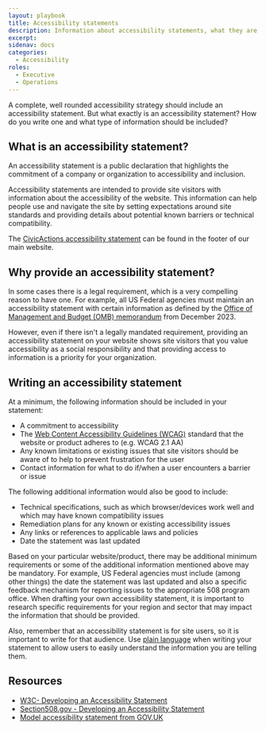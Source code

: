 ```yaml
---
layout: playbook
title: Accessibility statements
description: Information about accessibility statements, what they are, why a website should have one and what type of information should be included.
excerpt: 
sidenav: docs
categories:
  - Accessibility
roles:
  - Executive
  - Operations
---
```


A complete, well rounded accessibility strategy should include an accessibility statement. But what exactly is an accessibility statement? How do you write one and what type of information should be included?

## What is an accessibility statement?

An accessibility statement is a public declaration that highlights the commitment of a company or organization to accessibility and inclusion. 

Accessibility statements are intended to provide site visitors with information about the accessibility of the website. This information can help people use and navigate the site by setting expectations around site standards and providing details about potential known barriers or technical compatibility.

The [CivicActions accessibility statement](https://civicactions.com/accessibility-statement/) can be found in the footer of our main website. 

## Why provide an accessibility statement?

In some cases there is a legal requirement, which is a very compelling reason to have one. For example, all US Federal agencies must maintain an accessibility statement with certain information as defined by the [Office of Management and Budget (OMB) memorandum](https://www.whitehouse.gov/omb/management/ofcio/m-24-08-strengthening-digital-accessibility-and-the-management-of-section-508-of-the-rehabilitation-act/) from December 2023.

However, even if there isn't a legally mandated requirement, providing an accessibility statement on your website shows site visitors that you value accessibility as a  social responsibility and that providing access to information is a priority for your organization.

## Writing an accessibility statement
At a minimum, the following information should be included in your statement:
* A commitment to accessibility
* The [Web Content Accessibility Guidelines (WCAG)](https://www.w3.org/WAI/standards-guidelines/wcag/) standard that the website or product adheres to (e.g. WCAG 2.1 AA)
* Any known limitations or existing issues that site visitors should be aware of to help to prevent frustration for the user
* Contact information for what to do if/when a user encounters a barrier or issue

The following additional information would also be good to include:
* Technical specifications, such as which browser/devices work well and which may have known compatibility issues
* Remediation plans for any known or existing accessibility issues
* Any links or references to applicable laws and policies
* Date the statement was last updated

Based on your particular website/product, there may be additional minimum requirements or some of the additional information mentioned above may be mandatory. For example, US Federal agencies must include (among other things) the date the statement was last updated and also a specific feedback mechanism for reporting issues to the appropriate 508 program office. When drafting your own accessibility statement, it is important to research specific requirements for your region and sector that may impact the information that should be provided.

Also, remember that an accessibility statement is for site users, so it is important to write for that audience. Use [plain language](https://accessibility.civicactions.com/guide/plain-language) when writing your statement to allow users to easily understand the information you are telling them.

## Resources
* [W3C- Developing an Accessibility Statement](https://www.w3.org/WAI/planning/statements/)
* [Section508.gov - Developing an Accessibility Statement](https://www.section508.gov/manage/laws-and-policies/website-accessibility-statement/)
* [Model accessibility statement from GOV.UK](https://www.gov.uk/guidance/model-accessibility-statement)
